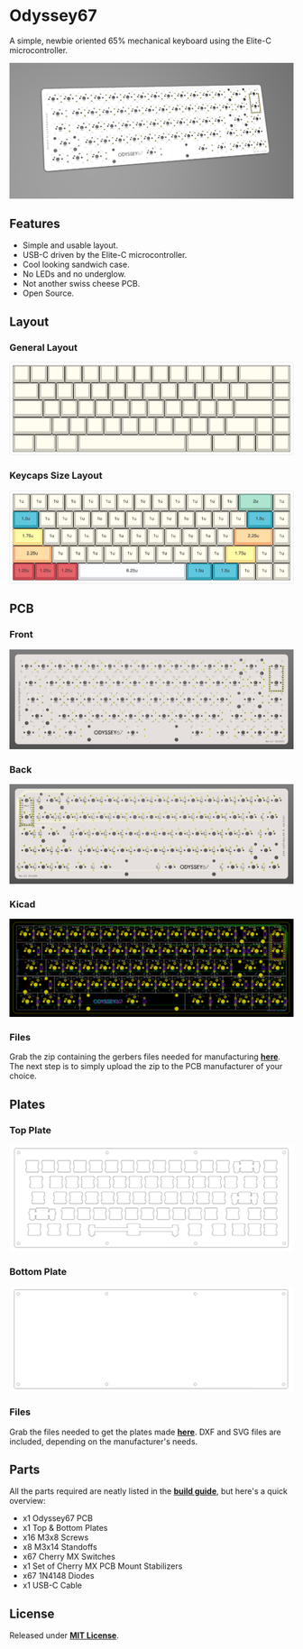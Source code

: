 # Odyssey67

 A simple, newbie oriented 65% mechanical keyboard using the Elite-C microcontroller.

 ![PCB Front Render](https://github.com/aureliengmichaud/Odyssey67/blob/master/Images/odyssey67-pcb-3d.png)

## Features

 * Simple and usable layout.
 * USB-C driven by the Elite-C microcontroller.
 * Cool looking sandwich case.
 * No LEDs and no underglow.
 * Not another swiss cheese PCB.
 * Open Source.

## Layout

### General Layout

 ![KLE Layout](https://github.com/aureliengmichaud/Odyssey67/blob/master/Images/odyssey67-kle-layout.png)

### Keycaps Size Layout

 ![Keycaps Size Layout](https://github.com/aureliengmichaud/Odyssey67/blob/master/Images/odyssey67-size-layout.png)

## PCB

### Front

 ![PCB Front](https://github.com/aureliengmichaud/Odyssey67/blob/master/Images/odyssey67-pcb-front.png)

### Back

 ![PCB Back](https://github.com/aureliengmichaud/Odyssey67/blob/master/Images/odyssey67-pcb-back.png)

### Kicad

 ![PCB Kicad](https://github.com/aureliengmichaud/Odyssey67/blob/master/Images/odyssey67-pcb-kicad.PNG)

### Files

 Grab the zip containing the gerbers files needed for manufacturing [**here**](https://github.com/aureliengmichaud/Odyssey67/blob/master/Gerbers.zip). The next step is to simply upload the zip to the PCB manufacturer of your choice.

## Plates

### Top Plate

 ![Top Plate](https://github.com/aureliengmichaud/Odyssey67/blob/master/Images/odyssey67-top-plate.png)

### Bottom Plate

 ![Bottom Plate](https://github.com/aureliengmichaud/Odyssey67/blob/master/Images/odyssey67-bottom-plate.png)

### Files

 Grab the files needed to get the plates made [**here**](https://github.com/aureliengmichaud/Odyssey67/tree/master/Plates). DXF and SVG files are included, depending on the manufacturer's needs.

## Parts

 All the parts required are neatly listed in the [**build guide**](https://github.com/aureliengmichaud/Odyssey67/tree/master/Build%20Guide), but here's a quick overview:

 * x1 Odyssey67 PCB
 * x1 Top & Bottom Plates
 * x16 M3x8 Screws
 * x8 M3x14 Standoffs
 * x67 Cherry MX Switches
 * x1 Set of Cherry MX PCB Mount Stabilizers
 * x67 1N4148 Diodes
 * x1 USB-C Cable

## License

 Released under [**MIT License**](https://github.com/aureliengmichaud/Odyssey67/blob/master/LICENSE).




